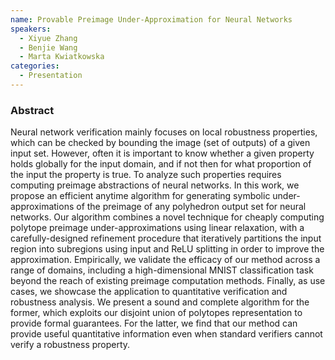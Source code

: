 ```yaml
---
name: Provable Preimage Under-Approximation for Neural Networks
speakers:
  - Xiyue Zhang
  - Benjie Wang
  - Marta Kwiatkowska
categories:
  - Presentation
---
```


### Abstract

Neural network verification mainly focuses on local robustness properties, which can be checked by bounding the image (set of outputs) of a given input set. However, often it is important to know whether a given property holds globally for the input domain, and if not then for what proportion of the input the property is true. To analyze such properties requires computing preimage abstractions of neural networks. In this work, we propose an efficient anytime algorithm for generating symbolic under-approximations of the preimage of any polyhedron output set for neural networks. Our algorithm combines a novel technique for cheaply computing polytope preimage under-approximations using linear relaxation, with a carefully-designed refinement procedure that iteratively partitions the input region into subregions using input and ReLU splitting in order to improve the approximation. Empirically, we validate the efficacy of our method across a range of domains, including a high-dimensional MNIST classification task beyond the reach of existing preimage computation methods. Finally, as use cases, we showcase the application to quantitative verification and robustness analysis. We present a sound and complete algorithm for the former, which exploits our disjoint union of polytopes representation to provide formal guarantees. For the latter, we find that our method can provide useful quantitative information even when standard verifiers cannot verify a robustness property.
